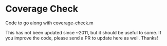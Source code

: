 # Coverage Check

Code to go along with [coverage-check.m](https://vsoch.github.io/2010/coverage-check-cov_check-m-alpha-release/)

This has not been updated since ~2011, but it should be useful to some. If you improve the code, please send a PR to update here as well. Thanks!
